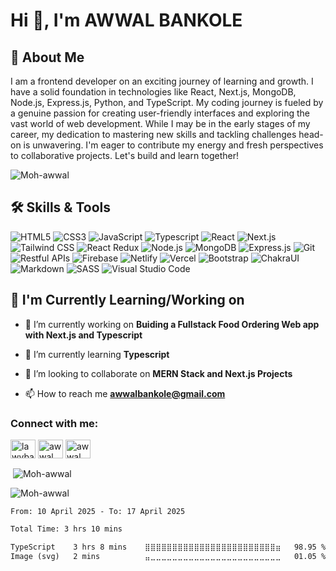 # Hi 👋, I'm AWWAL BANKOLE

## 🚀 About Me
I am a frontend developer on an exciting journey of learning and growth. I have a solid foundation in technologies like React, Next.js, MongoDB, Node.js, Express.js, Python, and TypeScript. My coding journey is fueled by a genuine passion for creating user-friendly interfaces and exploring the vast world of web development. While I may be in the early stages of my career, my dedication to mastering new skills and tackling challenges head-on is unwavering. I'm eager to contribute my energy and fresh perspectives to collaborative projects. Let's build and learn together!

<p align="left"> <img src="https://komarev.com/ghpvc/?username=Moh-awwal&label=Profile%20views&color=0e75b6&style=flat" alt="Moh-awwal" /> </p>

## 🛠️ Skills & Tools
<!-- Add your skills and tools as badges/icons -->
![HTML5](https://img.shields.io/badge/-HTML5-E34F26?style=for-the-badge&logo=html5&logoColor=white)
![CSS3](https://img.shields.io/badge/-CSS3-1572B6?style=for-the-badge&logo=css3&logoColor=white)
![JavaScript](https://img.shields.io/badge/-JavaScript-F7DF1E?style=for-the-badge&logo=javascript&logoColor=black)
![Typescript](https://img.shields.io/badge/TypeScript-007ACC?style=for-the-badge&logo=typescript&logoColor=white)
![React](https://img.shields.io/badge/-React-61DAFB?style=for-the-badge&logo=react&logoColor=white)
![Next.js](https://img.shields.io/badge/-Next.js-000000?style=for-the-badge&logo=next.js&logoColor=white)
![Tailwind CSS](https://img.shields.io/badge/-Tailwind_CSS-38B2AC?style=for-the-badge&logo=tailwind-css&logoColor=white)
![React Redux](https://img.shields.io/badge/-React_Redux-764ABC?style=for-the-badge&logo=redux&logoColor=white)
![Node.js](https://img.shields.io/badge/-Node.js-339933?style=for-the-badge&logo=node.js&logoColor=white)
![MongoDB](https://img.shields.io/badge/-MongoDB-47A248?style=for-the-badge&logo=mongodb&logoColor=white)
![Express.js](https://img.shields.io/badge/-Express.js-000000?style=for-the-badge&logo=express&logoColor=white)
![Git](https://img.shields.io/badge/-Git-F05032?style=for-the-badge&logo=git&logoColor=white)
![Restful APIs](https://img.shields.io/badge/-Restful%20APIs-336791?style=for-the-badge&logo=api&logoColor=white)
![Firebase](https://img.shields.io/badge/-Firebase-FFCA28?style=for-the-badge&logo=firebase&logoColor=black)
![Netlify](https://img.shields.io/badge/Netlify-00C7B7?style=for-the-badge&logo=netlify&logoColor=white)
![Vercel](https://img.shields.io/badge/Vercel-000000?style=for-the-badge&logo=vercel&logoColor=white)
![Bootstrap](https://img.shields.io/badge/Bootstrap-563D7C?style=for-the-badge&logo=bootstrap&logoColor=white)
![ChakraUI](https://shields.io/badge/chakra--ui-black?logo=chakraui&style=for-the-badge)
![Markdown](https://img.shields.io/badge/Markdown-000000?style=for-the-badge&logo=markdown&logoColor=white)
![SASS](https://img.shields.io/badge/Sass-CC6699?style=for-the-badge&logo=sass&logoColor=white)
![Visual Studio Code](https://img.shields.io/badge/-Visual%20Studio%20Code-007ACC?style=for-the-badge&logo=visual-studio-code&logoColor=white)

## 🌱 I'm Currently Learning/Working on
- 🔭 I’m currently working on **Buiding a Fullstack Food Ordering Web app with Next.js and Typescript**

- 🌱 I’m currently learning **Typescript**

- 👯 I’m looking to collaborate on **MERN Stack and Next.js Projects**

- 📫 How to reach me **awwalbankole@gmail.com**

<h3 align="left">Connect with me:</h3>
<p align="left">
<a href="https://dev.to/lawybanx" target="blank"><img align="center" src="https://raw.githubusercontent.com/rahuldkjain/github-profile-readme-generator/master/src/images/icons/Social/devto.svg" alt="lawybanx" height="30" width="40" /></a>
<a href="https://twitter.com/awwal__" target="blank"><img align="center" src="https://raw.githubusercontent.com/rahuldkjain/github-profile-readme-generator/master/src/images/icons/Social/twitter.svg" alt="awwal__" height="30" width="40" /></a>
<a href="https://linkedin.com/in/awwal bankole" target="blank"><img align="center" src="https://raw.githubusercontent.com/rahuldkjain/github-profile-readme-generator/master/src/images/icons/Social/linked-in-alt.svg" alt="awwal bankole" height="30" width="40" /></a>
</p>

<p>&nbsp;<img align="center" src="https://github-readme-stats.vercel.app/api?username=Moh-awwal&show_icons=true&locale=en" alt="Moh-awwal" /></p>

<p><img align="center" src="https://github-readme-streak-stats.herokuapp.com/?user=Moh-awwal&" alt="Moh-awwal" /></p>

<!--START_SECTION:waka-->

```txt
From: 10 April 2025 - To: 17 April 2025

Total Time: 3 hrs 10 mins

TypeScript    3 hrs 8 mins    ⣿⣿⣿⣿⣿⣿⣿⣿⣿⣿⣿⣿⣿⣿⣿⣿⣿⣿⣿⣿⣿⣿⣿⣿⣶   98.95 %
Image (svg)   2 mins          ⣤⣀⣀⣀⣀⣀⣀⣀⣀⣀⣀⣀⣀⣀⣀⣀⣀⣀⣀⣀⣀⣀⣀⣀⣀   01.05 %
```

<!--END_SECTION:waka-->
